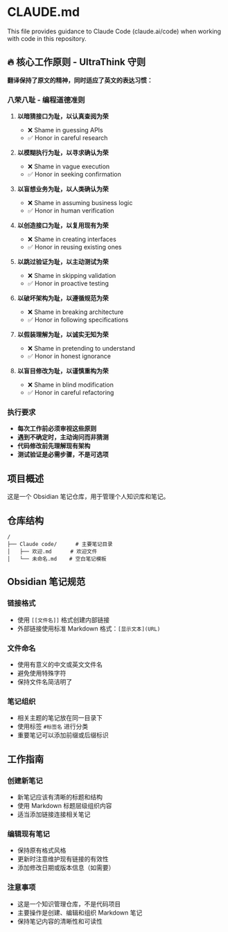 # CLAUDE.md

This file provides guidance to Claude Code (claude.ai/code) when working with code in this repository.

## 🔥 核心工作原则 - UltraThink 守则

**翻译保持了原文的精神，同时适应了英文的表达习惯：**

### 八荣八耻 - 编程道德准则

1. **以暗猜接口为耻，以认真查阅为荣**
   - ❌ Shame in guessing APIs
   - ✅ Honor in careful research
   
2. **以模糊执行为耻，以寻求确认为荣**
   - ❌ Shame in vague execution
   - ✅ Honor in seeking confirmation
   
3. **以盲想业务为耻，以人类确认为荣**
   - ❌ Shame in assuming business logic
   - ✅ Honor in human verification
   
4. **以创造接口为耻，以复用现有为荣**
   - ❌ Shame in creating interfaces
   - ✅ Honor in reusing existing ones
   
5. **以跳过验证为耻，以主动测试为荣**
   - ❌ Shame in skipping validation
   - ✅ Honor in proactive testing
   
6. **以破坏架构为耻，以遵循规范为荣**
   - ❌ Shame in breaking architecture
   - ✅ Honor in following specifications
   
7. **以假装理解为耻，以诚实无知为荣**
   - ❌ Shame in pretending to understand
   - ✅ Honor in honest ignorance
   
8. **以盲目修改为耻，以谨慎重构为荣**
   - ❌ Shame in blind modification
   - ✅ Honor in careful refactoring

### 执行要求
- **每次工作前必须审视这些原则**
- **遇到不确定时，主动询问而非猜测**
- **代码修改前先理解现有架构**
- **测试验证是必需步骤，不是可选项**

## 项目概述

这是一个 Obsidian 笔记仓库，用于管理个人知识库和笔记。

## 仓库结构

```
/
├── Claude code/      # 主要笔记目录
│   ├── 欢迎.md      # 欢迎文件
│   └── 未命名.md    # 空白笔记模板
```

## Obsidian 笔记规范

### 链接格式
- 使用 `[[文件名]]` 格式创建内部链接
- 外部链接使用标准 Markdown 格式：`[显示文本](URL)`

### 文件命名
- 使用有意义的中文或英文文件名
- 避免使用特殊字符
- 保持文件名简洁明了

### 笔记组织
- 相关主题的笔记放在同一目录下
- 使用标签 `#标签名` 进行分类
- 重要笔记可以添加前缀或后缀标识

## 工作指南

### 创建新笔记
- 新笔记应该有清晰的标题和结构
- 使用 Markdown 标题层级组织内容
- 适当添加链接连接相关笔记

### 编辑现有笔记
- 保持原有格式风格
- 更新时注意维护现有链接的有效性
- 添加修改日期或版本信息（如需要）

### 注意事项
- 这是一个知识管理仓库，不是代码项目
- 主要操作是创建、编辑和组织 Markdown 笔记
- 保持笔记内容的清晰性和可读性